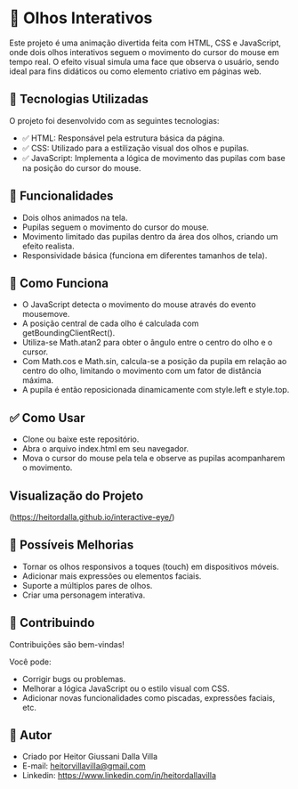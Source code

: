 # 👀 Olhos Interativos
Este projeto é uma animação divertida feita com HTML, CSS e JavaScript, onde dois olhos interativos seguem o movimento do cursor do mouse em tempo real. O efeito visual simula uma face que observa o usuário, sendo ideal para fins didáticos ou como elemento criativo em páginas web.

## 🔧 Tecnologias Utilizadas
O projeto foi desenvolvido com as seguintes tecnologias:
- ✅ HTML: Responsável pela estrutura básica da página.
- ✅ CSS: Utilizado para a estilização visual dos olhos e pupilas.
- ✅ JavaScript: Implementa a lógica de movimento das pupilas com base na posição do cursor do mouse.

## 🎯 Funcionalidades
- Dois olhos animados na tela.
- Pupilas seguem o movimento do cursor do mouse.
- Movimento limitado das pupilas dentro da área dos olhos, criando um efeito realista.
- Responsividade básica (funciona em diferentes tamanhos de tela).

## 🧠 Como Funciona
- O JavaScript detecta o movimento do mouse através do evento mousemove.
- A posição central de cada olho é calculada com getBoundingClientRect().
- Utiliza-se Math.atan2 para obter o ângulo entre o centro do olho e o cursor.
- Com Math.cos e Math.sin, calcula-se a posição da pupila em relação ao centro do olho, limitando o movimento com um fator de distância máxima.
- A pupila é então reposicionada dinamicamente com style.left e style.top.

## ✅ Como Usar
- Clone ou baixe este repositório.
- Abra o arquivo index.html em seu navegador.
- Mova o cursor do mouse pela tela e observe as pupilas acompanharem o movimento.

## Visualização do Projeto
(https://heitordalla.github.io/interactive-eye/)

## 📌 Possíveis Melhorias
- Tornar os olhos responsivos a toques (touch) em dispositivos móveis.
- Adicionar mais expressões ou elementos faciais.
- Suporte a múltiplos pares de olhos.
- Criar uma personagem interativa.

## 🤝 Contribuindo
Contribuições são bem-vindas!

Você pode:
- Corrigir bugs ou problemas.
- Melhorar a lógica JavaScript ou o estilo visual com CSS.
- Adicionar novas funcionalidades como piscadas, expressões faciais, etc.

## 👤 Autor
- Criado por Heitor Giussani Dalla Villa
- E-mail: heitorvillavilla@gmail.com
- Linkedin: https://www.linkedin.com/in/heitordallavilla
